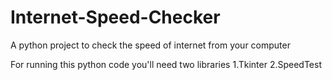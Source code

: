 # Internet-Speed-Checker
A python project to check the speed of internet from your computer

For running this python code you'll need two libraries
1.Tkinter
2.SpeedTest
